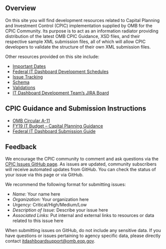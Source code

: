 ## Overview

On this site you will find development resources related to Capital Planning and Investment Control (CPIC) implementation supplied by OMB for the CPIC Community.  Its purpose is to act as an information radiator providing distribution of the latest OMB CPIC Guidance, XSD files, and their respective sample XML submission files, all of which will allow CPIC developers to validate the structure of their own XML submission files.

Other resources provided on this site include:

* [Important Dates](/#/schedule)
* [Federal IT Dashboard Development Schedules](/#/schedule)
* [Issue Tracking](/#/issues?url=https:%2F%2Fapi.github.com%2Frepos%2Fombegov%2FITDB-schema%2Fissues%3Fstate%3Dopen)
* [Schema](/#/code-links)
* [Validations](/#/validations)
* [IT Dashboard Development Team’s JIRA Board](/#/jira-board)

## CPIC Guidance and Submission Instructions

* [OMB Circular A-11](https://www.whitehouse.gov/sites/whitehouse.gov/files/omb/assets/a11_current_year/a11_2017.pdf)
* [FY19 IT Budget – Capital Planning Guidance](https://www.whitehouse.gov/sites/whitehouse.gov/files/omb/assets/egov_docs/fy19_it_budget_guidance.pdf)
* [Federal IT Dashboard Submission Guide](https://github.com/ombegov/ITDB-schema/blob/master/docs/ITDB_Submission_Instructions_v3_25.pdf)

## Feedback

We encourage the CPIC community to comment and ask questions via the [CPIC Issues GitHub page](https://github.com/ombegov/ITDB-schema/issues). As issues are updated, community subscribers will receive automated updates from GitHub. You can check the status of your issue via this page or via GitHub.

We recommend the following format for submitting issues:

* *Name:* Your name here
* *Organization:* Your organization here
* *Urgency:* Critical/High/Medium/Low
* *Description of Issue:* Describe your issue here
* *Associated Links:* Put internal and external links to resources or data related to this issue here

When submitting issues on GitHub, do not include any sensitive data. If you have questions or issues pertaining to agency specific data, please directly contact itdashboardsupport@omb.eop.gov.
